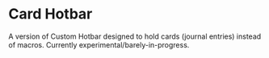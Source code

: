 # Card Hotbar
A version of Custom Hotbar designed to hold cards (journal entries) instead of macros. Currently experimental/barely-in-progress.
